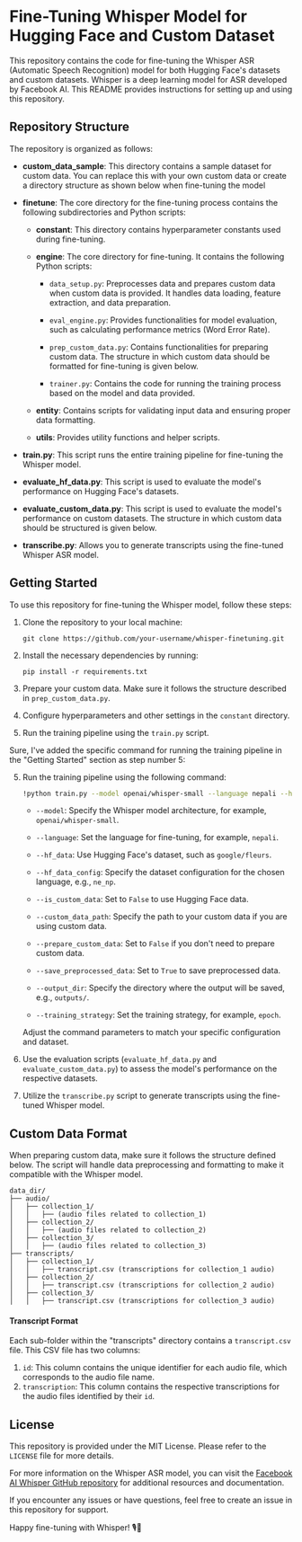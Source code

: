 # Fine-Tuning Whisper Model for Hugging Face and Custom Dataset

This repository contains the code for fine-tuning the Whisper ASR (Automatic Speech Recognition) model for both Hugging Face's datasets and custom datasets. Whisper is a deep learning model for ASR developed by Facebook AI. This README provides instructions for setting up and using this repository.

## Repository Structure

The repository is organized as follows:

- **custom_data_sample**: This directory contains a sample dataset for custom data. You can replace this with your own custom data or create a directory structure as shown below when fine-tuning the model

- **finetune**: The core directory for the fine-tuning process contains the following subdirectories and Python scripts:

  - **constant**: This directory contains hyperparameter constants used during fine-tuning.

  - **engine**: The core directory for fine-tuning. It contains the following Python scripts:

    - `data_setup.py`: Preprocesses data and prepares custom data when custom data is provided. It handles data loading, feature extraction, and data preparation.

    - `eval_engine.py`: Provides functionalities for model evaluation, such as calculating performance metrics (Word Error Rate).

    - `prep_custom_data.py`: Contains functionalities for preparing custom data. The structure in which custom data should be formatted for fine-tuning is given below.

    - `trainer.py`: Contains the code for running the training process based on the model and data provided.

  - **entity**: Contains scripts for validating input data and ensuring proper data formatting.

  - **utils**: Provides utility functions and helper scripts.

- **train.py**: This script runs the entire training pipeline for fine-tuning the Whisper model.

- **evaluate_hf_data.py**: This script is used to evaluate the model's performance on Hugging Face's datasets.

- **evaluate_custom_data.py**: This script is used to evaluate the model's performance on custom datasets. The structure in which custom data should be structured is given below.

- **transcribe.py**: Allows you to generate transcripts using the fine-tuned Whisper ASR model.

## Getting Started

To use this repository for fine-tuning the Whisper model, follow these steps:

1. Clone the repository to your local machine:

   ```
   git clone https://github.com/your-username/whisper-finetuning.git
   ```

2. Install the necessary dependencies by running:

   ```
   pip install -r requirements.txt
   ```

3. Prepare your custom data. Make sure it follows the structure described in `prep_custom_data.py`.

4. Configure hyperparameters and other settings in the `constant` directory.

5. Run the training pipeline using the `train.py` script.

Sure, I've added the specific command for running the training pipeline in the "Getting Started" section as step number 5:

5. Run the training pipeline using the following command:

   ```bash
   !python train.py --model openai/whisper-small --language nepali --hf_data google/fleurs --hf_data_config ne_np --is_custom_data False --custom_data_path None --prepare_custom_data False --save_preprocessed_data True --output_dir outputs/ --training_strategy epoch
   ```

   - `--model`: Specify the Whisper model architecture, for example, `openai/whisper-small`.

   - `--language`: Set the language for fine-tuning, for example, `nepali`.

   - `--hf_data`: Use Hugging Face's dataset, such as `google/fleurs`.

   - `--hf_data_config`: Specify the dataset configuration for the chosen language, e.g., `ne_np`.

   - `--is_custom_data`: Set to `False` to use Hugging Face data.

   - `--custom_data_path`: Specify the path to your custom data if you are using custom data.

   - `--prepare_custom_data`: Set to `False` if you don't need to prepare custom data.

   - `--save_preprocessed_data`: Set to `True` to save preprocessed data.

   - `--output_dir`: Specify the directory where the output will be saved, e.g., `outputs/`.

   - `--training_strategy`: Set the training strategy, for example, `epoch`.

   Adjust the command parameters to match your specific configuration and dataset.

6. Use the evaluation scripts (`evaluate_hf_data.py` and `evaluate_custom_data.py`) to assess the model's performance on the respective datasets.

7. Utilize the `transcribe.py` script to generate transcripts using the fine-tuned Whisper model.

## Custom Data Format

When preparing custom data, make sure it follows the structure defined below. The script will handle data preprocessing and formatting to make it compatible with the Whisper model.

```
data_dir/
├── audio/
│   ├── collection_1/
│   │   ├── (audio files related to collection_1)
│   ├── collection_2/
│   │   ├── (audio files related to collection_2)
│   ├── collection_3/
│   │   ├── (audio files related to collection_3)
├── transcripts/
│   ├── collection_1/
│   │   ├── transcript.csv (transcriptions for collection_1 audio)
│   ├── collection_2/
│   │   ├── transcript.csv (transcriptions for collection_2 audio)
│   ├── collection_3/
│   │   ├── transcript.csv (transcriptions for collection_3 audio)
```

#### Transcript Format
Each sub-folder within the "transcripts" directory contains a `transcript.csv` file. This CSV file has two columns:

1.  `id`: This column contains the unique identifier for each audio file, which corresponds to the audio file name.
2.  `transcription`: This column contains the respective transcriptions for the audio files identified by their `id`.


## License

This repository is provided under the MIT License. Please refer to the `LICENSE` file for more details.

For more information on the Whisper ASR model, you can visit the [Facebook AI Whisper GitHub repository](https://github.com/facebookresearch/wav2letter/tree/master/recipes/whisper) for additional resources and documentation.

If you encounter any issues or have questions, feel free to create an issue in this repository for support.

Happy fine-tuning with Whisper! 🎙️🤖